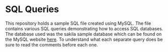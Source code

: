 # SQL Queries

This repository holds a sample SQL file created using MySQL.  The file contains various SQL queries demonstrating how to access SQL databases.  The database used was the sakila sample database which can be found on the MySQL website [here](https://dev.mysql.com/doc/sakila/en/).  To understand what each separate query does be sure to read the comments before each one.
